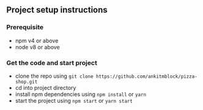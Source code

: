 
## Project setup instructions

### Prerequisite
- npm v4 or above
- node v8 or above


### Get the code and start project
- clone the repo using `git clone https://github.com/ankitmblock/pizza-shop.git`
- cd into project directory
- install npm dependencies using `npm install` or `yarn`
- start the project using `npm start` or `yarn start`
